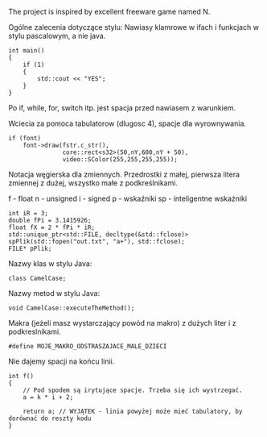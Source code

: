 The project is inspired by excellent freeware game named N.

Ogólne zalecenia dotyczące stylu:
Nawiasy klamrowe w ifach i funkcjach w stylu pascalowym, a nie java.

    int main()
    {
    	if (1)
    	{
    		std::cout << "YES";
    	}
    }

Po if, while, for, switch itp. jest spacja przed nawiasem z warunkiem.

Wciecia za pomoca tabulatorow (dlugosc 4), spacje dla wyrownywania.

    if (font)
    	font->draw(fstr.c_str(),
    	           core::rect<s32>(50,nY,600,nY + 50),
    	           video::SColor(255,255,255,255));

Notacja węgierska dla zmiennych. Przedrostki z małej, pierwsza litera zmiennej z dużej, wszystko małe z podkreślnikami.

f - float
n - unsigned
i - signed
p - wskaźniki
sp - inteligentne wskaźniki

    int iR = 3;
    double fPi = 3.1415926; 
    float fX = 2 * fPi * iR;
    std::unique_ptr<std::FILE, decltype(&std::fclose)> spPlik(std::fopen("out.txt", "a+"), std::fclose);
    FILE* pPlik;

Nazwy klas w stylu Java:

    class CamelCase;

Nazwy metod w stylu Java:

    void CamelCase::executeTheMethod();

Makra (jeżeli masz wystarczający powód na makro) z dużych liter i z podkreslnikami.

    #define MOJE_MAKRO_ODSTRASZAJACE_MALE_DZIECI

Nie dajemy spacji na końcu linii.

    int f()
    {
    	// Pod spodem są irytujące spacje. Trzeba się ich wystrzegać.
    	a = k * i + 2;                  
    	
    	return a; // WYJĄTEK - linia powyżej może mieć tabulatory, by dorównać do reszty kodu
    }